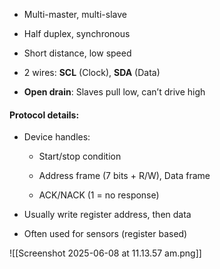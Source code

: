 - Multi-master, multi-slave
    
- Half duplex, synchronous
    
- Short distance, low speed
    
- 2 wires: **SCL** (Clock), **SDA** (Data)
    
- **Open drain**: Slaves pull low, can’t drive high
    

#### Protocol details:

- Device handles:
    
    - Start/stop condition
        
    - Address frame (7 bits + R/W), Data frame
        
    - ACK/NACK (1 = no response)
        
- Usually write register address, then data
    
- Often used for sensors (register based)

![[Screenshot 2025-06-08 at 11.13.57 am.png]]